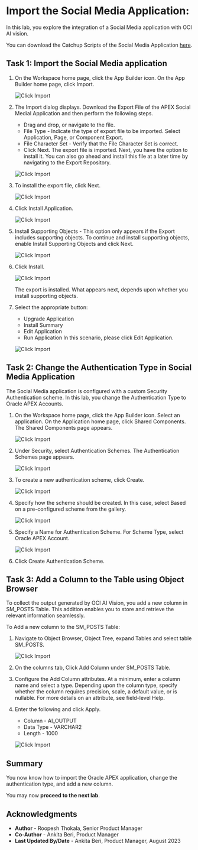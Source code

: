 # Import the Social Media Application:

In this lab, you explore the integration of a Social Media application with OCI AI vision.

You can download the Catchup Scripts of the Social Media Application [here](files/APEX_Social_Media_HOL_FINAL.zip).

## Task 1: Import the Social Media application

1. On the Workspace home page, click the App Builder icon.
   On the App Builder home page, click Import.

    ![Click Import](images/import0.png " ")

2. The Import dialog displays. Download the Export File of the APEX Social Medial Application and then perform the following steps.
    - Drag and drop, or navigate to the file.
    - File Type - Indicate the type of export file to be imported. Select Application, Page, or Component Export.
    - File Character Set - Verify that the File Character Set is correct.
    - Click Next.
   The export file is imported. Next, you have the option to install it. You can also go ahead and install this file at a later time by navigating to the Export Repository.

    ![Click Import](images/import1.png " ")

3. To install the export file, click Next.

    ![Click Import](images/import.png " ")

4. Click Install Application.

    ![Click Import](images/install-app2.png " ")

5. Install Supporting Objects - This option only appears if the Export includes supporting objects.
To continue and install supporting objects, enable Install Supporting Objects and click Next.

    ![Click Import](images/install-app1.png " ")

6. Click Install.

    ![Click Import](images/install-app.png " ")

   The export is installed. What appears next, depends upon whether you install supporting objects.

7. Select the appropriate button:
    - Upgrade Application
    - Install Summary
    - Edit Application
    - Run Application
   In this scenario, please click Edit Application.

   ![Click Import](images/edit-app.png " ")

## Task 2: Change the Authentication Type in Social Media Application

The Social Media application is configured with a custom Security Authentication scheme. In this lab, you change the Authentication Type to Oracle APEX Accounts.

1. On the Workspace home page, click the App Builder icon. Select an application. On the Application home page, click Shared Components. The Shared Components page appears.

   ![Click Import](images/shared-comp.png " ")

2. Under Security, select Authentication Schemes.
   The Authentication Schemes page appears.

   ![Click Import](images/sc-authentication.png " ")

3. To create a new authentication scheme, click Create.

   ![Click Import](images/create-button.png " ")

4. Specify how the scheme should be created. In this case, select Based on a pre-configured scheme from the gallery.

   ![Click Import](images/create-authentication-scheme.png " ")

5. Specify a Name for Authentication Scheme.  For Scheme Type, select Oracle APEX Account.

   ![Click Import](images/oracle-apex-accounts1.png " ")

6. Click Create Authentication Scheme.


## Task 3: Add a Column to the Table using Object Browser

To collect the output generated by OCI AI Vision, you add a new column in SM_POSTS Table. This addition enables you to store and retrieve the relevant information seamlessly.

To Add a new column to the SM\_POSTS Table:

1. Navigate to Object Browser, Object Tree, expand Tables and select table SM_POSTS.

    ![Click Import](images/add-column.png " ")

2. On the columns tab, Click Add Column under SM\_POSTS Table.


3. Configure the Add Column attributes. At a minimum, enter a column name and select a type. Depending upon the column type, specify whether the column requires precision, scale, a default value, or is nullable. For more details on an attribute, see field-level Help.


4. Enter the following and click Apply.
      - Column     - AI_OUTPUT
      - Data Type - VARCHAR2
      - Length     - 1000

   ![Click Import](images/ai-output-column.png " ")

## **Summary**
You now know how to import the Oracle APEX application, change the authentication type, and add a new column.

You may now **proceed to the next lab**.   

## Acknowledgments
- **Author** - Roopesh Thokala, Senior Product Manager
- **Co-Author** - Ankita Beri, Product Manager
- **Last Updated By/Date** - Ankita Beri, Product Manager, August 2023   
